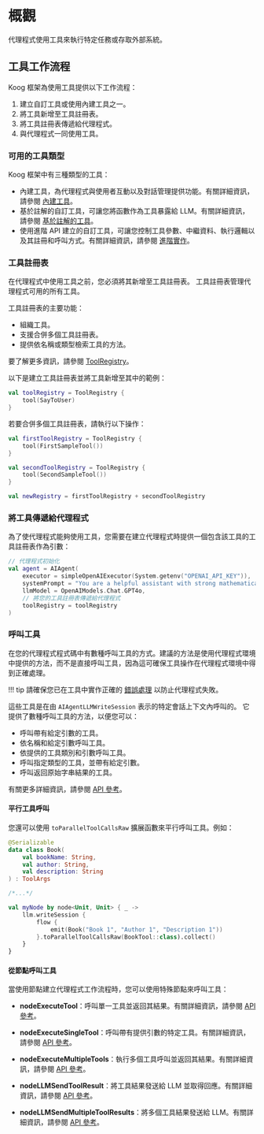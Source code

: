 # 概觀

代理程式使用工具來執行特定任務或存取外部系統。

## 工具工作流程

Koog 框架為使用工具提供以下工作流程：

1. 建立自訂工具或使用內建工具之一。
2. 將工具新增至工具註冊表。
3. 將工具註冊表傳遞給代理程式。
4. 與代理程式一同使用工具。

### 可用的工具類型

Koog 框架中有三種類型的工具：

- 內建工具，為代理程式與使用者互動以及對話管理提供功能。有關詳細資訊，請參閱 [內建工具](built-in-tools.md)。
- 基於註解的自訂工具，可讓您將函數作為工具暴露給 LLM。有關詳細資訊，請參閱 [基於註解的工具](annotation-based-tools.md)。
- 使用進階 API 建立的自訂工具，可讓您控制工具參數、中繼資料、執行邏輯以及其註冊和呼叫方式。有關詳細資訊，請參閱 [進階實作](advanced-tool-implementation.md)。

### 工具註冊表

在代理程式中使用工具之前，您必須將其新增至工具註冊表。
工具註冊表管理代理程式可用的所有工具。

工具註冊表的主要功能：

- 組織工具。
- 支援合併多個工具註冊表。
- 提供依名稱或類型檢索工具的方法。

要了解更多資訊，請參閱 [ToolRegistry](https://api.koog.ai/agents/agents-tools/ai.koog.agents.core.tools/-tool-registry/index.html)。

以下是建立工具註冊表並將工具新增至其中的範例：

```kotlin
val toolRegistry = ToolRegistry {
    tool(SayToUser)
}
```

若要合併多個工具註冊表，請執行以下操作：

```kotlin
val firstToolRegistry = ToolRegistry {
    tool(FirstSampleTool())
}

val secondToolRegistry = ToolRegistry {
    tool(SecondSampleTool())
}

val newRegistry = firstToolRegistry + secondToolRegistry
```

### 將工具傳遞給代理程式

為了使代理程式能夠使用工具，您需要在建立代理程式時提供一個包含該工具的工具註冊表作為引數：

```kotlin
// 代理程式初始化
val agent = AIAgent(
    executor = simpleOpenAIExecutor(System.getenv("OPENAI_API_KEY")),
    systemPrompt = "You are a helpful assistant with strong mathematical skills.",
    llmModel = OpenAIModels.Chat.GPT4o,
    // 將您的工具註冊表傳遞給代理程式
    toolRegistry = toolRegistry
)
```

### 呼叫工具

在您的代理程式程式碼中有數種呼叫工具的方式。建議的方法是使用代理程式環境中提供的方法，而不是直接呼叫工具，因為這可確保工具操作在代理程式環境中得到正確處理。

!!! tip
    請確保您已在工具中實作正確的 [錯誤處理](agent-events.md) 以防止代理程式失敗。

這些工具是在由 `AIAgentLLMWriteSession` 表示的特定會話上下文內呼叫的。
它提供了數種呼叫工具的方法，以便您可以：

- 呼叫帶有給定引數的工具。
- 依名稱和給定引數呼叫工具。
- 依提供的工具類別和引數呼叫工具。
- 呼叫指定類型的工具，並帶有給定引數。
- 呼叫返回原始字串結果的工具。

有關更多詳細資訊，請參閱 [API 參考](https://api.koog.ai/agents/agents-core/ai.koog.agents.core.agent.session/-a-i-agent-l-l-m-write-session/index.html)。

#### 平行工具呼叫

您還可以使用 `toParallelToolCallsRaw` 擴展函數來平行呼叫工具。例如：

```kotlin
@Serializable
data class Book(
    val bookName: String,
    val author: String,
    val description: String
) : ToolArgs

/*...*/

val myNode by node<Unit, Unit> { _ ->
    llm.writeSession {
        flow {
            emit(Book("Book 1", "Author 1", "Description 1"))
        }.toParallelToolCallsRaw(BookTool::class).collect()
    }
}
```

#### 從節點呼叫工具

當使用節點建立代理程式工作流程時，您可以使用特殊節點來呼叫工具：

* **nodeExecuteTool**：呼叫單一工具並返回其結果。有關詳細資訊，請參閱 [API 參考](https://api.koog.ai/agents/agents-core/ai.koog.agents.core.dsl.extension/node-execute-tool.html)。

* **nodeExecuteSingleTool**：呼叫帶有提供引數的特定工具。有關詳細資訊，請參閱 [API 參考](https://api.koog.ai/agents/agents-core/ai.koog.agents.core.dsl.extension/node-execute-single-tool.html)。

* **nodeExecuteMultipleTools**：執行多個工具呼叫並返回其結果。有關詳細資訊，請參閱 [API 參考](https://api.koog.ai/agents/agents-core/ai.koog.agents.core.dsl.extension/node-execute-multiple-tools.html)。

* **nodeLLMSendToolResult**：將工具結果發送給 LLM 並取得回應。有關詳細資訊，請參閱 [API 參考](https://api.koog.ai/agents/agents-core/ai.koog.agents.core.dsl.extension/node-l-l-m-send-tool-result.html)。

* **nodeLLMSendMultipleToolResults**：將多個工具結果發送給 LLM。有關詳細資訊，請參閱 [API 參考](https://api.koog.ai/agents/agents-core/ai.koog.agents.core.dsl.extension/node-l-l-m-send-multiple-tool-results.html)。